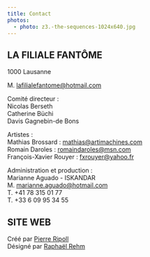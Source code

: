 ```yaml
---
title: Contact
photos:
  - photo: z3.-the-sequences-1024x640.jpg
---
```

## LA FILIALE FANTÔME

1000 Lausanne

M. lafilialefantome@hotmail.com

Comité directeur :\
Nicolas Berseth\
Catherine Büchi\
Davis Gagnebin-de Bons

Artistes :\
Mathias Brossard : mathias@artimachines.com\
Romain Daroles : romaindaroles@msn.com\
François-Xavier Rouyer : fxrouyer@yahoo.fr

Administration et production :\
Marianne Aguado - ISKANDAR\
M. marianne.aguado@hotmail.com\
T. +41 78 315 01 77\
T. +33 6 09 95 34 55 

## SITE WEB

Créé par [Pierre Ripoll](mailto:pierreripoll13@gmail.com)\
Désigné par [Raphaël Rehm](https://www.rr.report/)